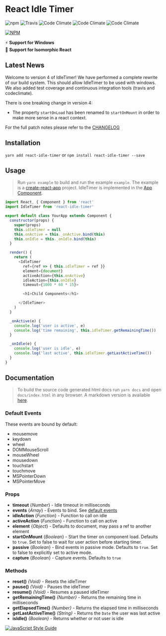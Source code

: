 # React Idle Timer

![npm](https://img.shields.io/npm/v/react-idle-timer.svg)
![Travis](https://img.shields.io/travis/SupremeTechnopriest/react-idle-timer.svg)
![Code Climate](https://img.shields.io/codeclimate/coverage/SupremeTechnopriest/react-idle-timer.svg)
![Code Climate](https://img.shields.io/codeclimate/maintainability/SupremeTechnopriest/react-idle-timer.svg)
![Code Climate](https://img.shields.io/codeclimate/tech-debt/SupremeTechnopriest/react-idle-timer.svg)

[![NPM](https://nodei.co/npm/react-idle-timer.png?downloads=true&stars=true)](https://npmjs.org/package/react-idle-timer/)

⚡️ **Support for Windows**<br/>
🚀 **Support for Isomorphic React**

## Latest News

Welcome to version 4 of IdleTimer! We have performed a complete rewrite of our build system.  This should allow IdleTimer to be used with windows.  We also added test coverage and continuous integration tools (travis and codeclimate).  

There is one breaking change in version 4:

- The property `startOnLoad` has been renamed to `startOnMount` in order to make more sense in a react context.

For the full patch notes please refer to the [CHANGELOG](https://github.com/SupremeTechnopriest/react-idle-timer/blob/master/example/src/CHANGELOG.md)

## Installation
`yarn add react-idle-timer`
or
`npm install react-idle-timer --save`

## Usage

> Run `yarn example` to build and run the example `example`. The example is a [create-react-app](https://github.com/facebook/create-react-app) project. IdleTimer is implemented in the [App Component](https://github.com/SupremeTechnopriest/react-idle-timer/blob/master/example/src/App.js).

```javascript
import React, { Component } from 'react'
import IdleTimer from 'react-idle-timer'

export default class YourApp extends Component {
  constructor(props) {
    super(props)
    this.idleTimer = null
    this.onActive = this._onActive.bind(this)
    this.onIdle = this._onIdle.bind(this)
  }

  render() {
    return (
      <IdleTimer
        ref={ref => { this.idleTimer = ref }}
        element={document}
        activeAction={this.onActive}
        idleAction={this.onIdle}
        timeout={1000 * 60 * 15}>

        <h1>Child Components</h1>

      </IdleTimer>
    )
  }

  _onActive(e) {
    console.log('user is active', e)
    console.log('time remaining', this.idleTimer.getRemainingTime())
  }

  _onIdle(e) {
    console.log('user is idle', e)
    console.log('last active', this.idleTimer.getLastActiveTime())
  }
}
```

## Documentation

> To build the source code generated html docs run `yarn docs` and open `docs/index.html` in any browser.  A markdown version is available [here](https://github.com/SupremeTechnopriest/react-idle-timer/blob/master/example/src/DOCS.md).

### Default Events
These events are bound by default:
- mousemove
- keydown
- wheel
- DOMMouseScroll
- mouseWheel
- mousedown
- touchstart
- touchmove
- MSPointerDown
- MSPointerMove

### Props
- **timeout** {*Number*} - Idle timeout in milliseconds
- **events** {*Array*} - Events to bind. See [default events](https://)
- **idleAction** {*Function*} - Function to call on idle
- **activeAction** {*Function*} - Function to call on active
- **element** {*Object*} - Defaults to document, may pass a ref to another element
- **startOnMount** {*Boolean*} - Start the timer on component load.  Defaults to `true`. Set to false to wait for user action before starting timer.
- **passive** {*Boolean*} - Bind events in passive mode. Defaults to `true`. Set to false to explicitly set to active mode.
- **capture** {*Boolean*} - Capture events. Defaults to `true`

### Methods
- **reset()** *{Void}* - Resets the idleTimer
- **pause()** *{Void}* - Pauses the idleTimer
- **resume()** *{Void}* - Resumes a paused idleTimer
- **getRemainingTime()** *{Number}* - Returns the remaining time in milliseconds
- **getElapsedTime()** *{Number}* - Returns the elapsed time in milliseconds
- **getLastActiveTime()** *{String}* - Returns the `Date` the user was last active
- **isIdle()** *{Boolean}* - Returns whether or not user is idle


[![JavaScript Style Guide](https://cdn.rawgit.com/standard/standard/master/badge.svg)](https://github.com/standard/standard)
